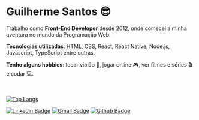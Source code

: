 # Guilherme Santos 😎

Trabalho como **Front-End Developer** desde 2012, onde comecei a minha aventura no mundo da Programação Web.

**Tecnologias utilizadas**: HTML, CSS, React, React Native, Node.js, Javascript, TypeScript entre outras.

**Tenho alguns hobbies**: tocar violão 🎸, jogar online 🎮, ver filmes e séries 🎬 e codar 💻.

<br />

[![Top Langs](https://github-readme-stats.vercel.app/api/top-langs/?username=guilhermesantoss&layout=compact)](https://github.com/anuraghazra/github-readme-stats)

[![Linkedin Badge](https://img.shields.io/badge/-LinkedIn-blue?style=flat-square&logo=Linkedin&logoColor=white&link=https://www.linkedin.com/in/guilherme-santoss)](https://www.linkedin.com/in/guilherme-santoss)
[![Gmail Badge](https://img.shields.io/badge/-g.santos.sfc@gmail.com-c14438?style=flat-square&logo=Gmail&logoColor=white&link=mailto:g.santos.sfc@gmail.com)](mailto:g.santos.sfc@gmail.com)
[![Github Badge](https://img.shields.io/badge/-Github-000?style=flat-square&logo=Github&logoColor=white&link=https://github.com/guilhermesantoss)](https://github.com/guilhermesantoss)
